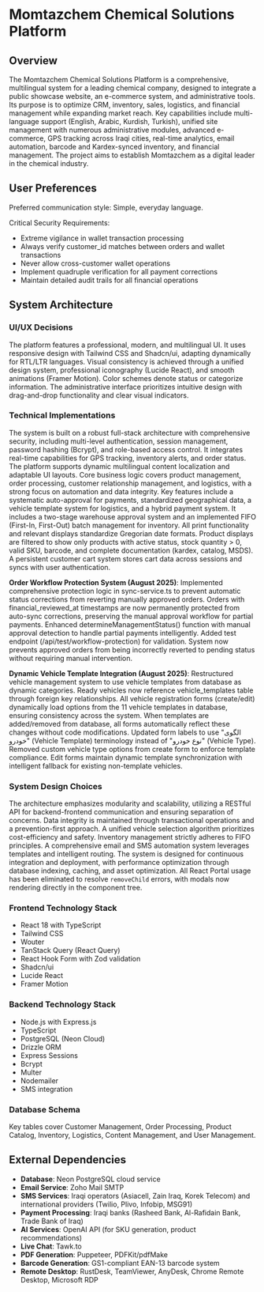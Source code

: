 # Momtazchem Chemical Solutions Platform

## Overview
The Momtazchem Chemical Solutions Platform is a comprehensive, multilingual system for a leading chemical company, designed to integrate a public showcase website, an e-commerce system, and administrative tools. Its purpose is to optimize CRM, inventory, sales, logistics, and financial management while expanding market reach. Key capabilities include multi-language support (English, Arabic, Kurdish, Turkish), unified site management with numerous administrative modules, advanced e-commerce, GPS tracking across Iraqi cities, real-time analytics, email automation, barcode and Kardex-synced inventory, and financial management. The project aims to establish Momtazchem as a digital leader in the chemical industry.

## User Preferences
Preferred communication style: Simple, everyday language.

Critical Security Requirements:
- Extreme vigilance in wallet transaction processing
- Always verify customer_id matches between orders and wallet transactions
- Never allow cross-customer wallet operations
- Implement quadruple verification for all payment corrections
- Maintain detailed audit trails for all financial operations

## System Architecture

### UI/UX Decisions
The platform features a professional, modern, and multilingual UI. It uses responsive design with Tailwind CSS and Shadcn/ui, adapting dynamically for RTL/LTR languages. Visual consistency is achieved through a unified design system, professional iconography (Lucide React), and smooth animations (Framer Motion). Color schemes denote status or categorize information. The administrative interface prioritizes intuitive design with drag-and-drop functionality and clear visual indicators.

### Technical Implementations
The system is built on a robust full-stack architecture with comprehensive security, including multi-level authentication, session management, password hashing (Bcrypt), and role-based access control. It integrates real-time capabilities for GPS tracking, inventory alerts, and order status. The platform supports dynamic multilingual content localization and adaptable UI layouts. Core business logic covers product management, order processing, customer relationship management, and logistics, with a strong focus on automation and data integrity. Key features include a systematic auto-approval for payments, standardized geographical data, a vehicle template system for logistics, and a hybrid payment system. It includes a two-stage warehouse approval system and an implemented FIFO (First-In, First-Out) batch management for inventory. All print functionality and relevant displays standardize Gregorian date formats. Product displays are filtered to show only products with active status, stock quantity > 0, valid SKU, barcode, and complete documentation (kardex, catalog, MSDS). A persistent customer cart system stores cart data across sessions and syncs with user authentication.

**Order Workflow Protection System (August 2025)**: Implemented comprehensive protection logic in sync-service.ts to prevent automatic status corrections from reverting manually approved orders. Orders with financial_reviewed_at timestamps are now permanently protected from auto-sync corrections, preserving the manual approval workflow for partial payments. Enhanced determineManagementStatus() function with manual approval detection to handle partial payments intelligently. Added test endpoint (/api/test/workflow-protection) for validation. System now prevents approved orders from being incorrectly reverted to pending status without requiring manual intervention.

**Dynamic Vehicle Template Integration (August 2025)**: Restructured vehicle management system to use vehicle templates from database as dynamic categories. Ready vehicles now reference vehicle_templates table through foreign key relationships. All vehicle registration forms (create/edit) dynamically load options from the 11 vehicle templates in database, ensuring consistency across the system. When templates are added/removed from database, all forms automatically reflect these changes without code modifications. Updated form labels to use "الگوی خودرو" (Vehicle Template) terminology instead of "نوع خودرو" (Vehicle Type). Removed custom vehicle type options from create form to enforce template compliance. Edit forms maintain dynamic template synchronization with intelligent fallback for existing non-template vehicles.

### System Design Choices
The architecture emphasizes modularity and scalability, utilizing a RESTful API for backend-frontend communication and ensuring separation of concerns. Data integrity is maintained through transactional operations and a prevention-first approach. A unified vehicle selection algorithm prioritizes cost-efficiency and safety. Inventory management strictly adheres to FIFO principles. A comprehensive email and SMS automation system leverages templates and intelligent routing. The system is designed for continuous integration and deployment, with performance optimization through database indexing, caching, and asset optimization. All React Portal usage has been eliminated to resolve `removeChild` errors, with modals now rendering directly in the component tree.

### Frontend Technology Stack
- React 18 with TypeScript
- Tailwind CSS
- Wouter
- TanStack Query (React Query)
- React Hook Form with Zod validation
- Shadcn/ui
- Lucide React
- Framer Motion

### Backend Technology Stack
- Node.js with Express.js
- TypeScript
- PostgreSQL (Neon Cloud)
- Drizzle ORM
- Express Sessions
- Bcrypt
- Multer
- Nodemailer
- SMS integration

### Database Schema
Key tables cover Customer Management, Order Processing, Product Catalog, Inventory, Logistics, Content Management, and User Management.

## External Dependencies

- **Database**: Neon PostgreSQL cloud service
- **Email Service**: Zoho Mail SMTP
- **SMS Services**: Iraqi operators (Asiacell, Zain Iraq, Korek Telecom) and international providers (Twilio, Plivo, Infobip, MSG91)
- **Payment Processing**: Iraqi banks (Rasheed Bank, Al-Rafidain Bank, Trade Bank of Iraq)
- **AI Services**: OpenAI API (for SKU generation, product recommendations)
- **Live Chat**: Tawk.to
- **PDF Generation**: Puppeteer, PDFKit/pdfMake
- **Barcode Generation**: GS1-compliant EAN-13 barcode system
- **Remote Desktop**: RustDesk, TeamViewer, AnyDesk, Chrome Remote Desktop, Microsoft RDP